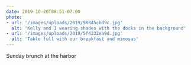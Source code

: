 ```yaml
---
date: 2019-10-20T08:51-07:00
photo:
- url: '/images/uploads/2019/98845cbd9c.jpg'
  alt: 'Kelly and I wearing shades with the docks in the background'
- url: '/images/uploads/2019/5f4232ea9d.jpg'
  alt: 'Table full with our breakfast and mimosas'
---
```

Sunday brunch at the harbor
